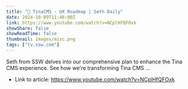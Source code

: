 ```yaml
---
title: "🦙 TinaCMS - UX Roadmap | Seth Daily"
date: 2024-10-09T11:46:00Z
link: https://www.youtube.com/watch?v=NCplHfQFOxk
showShare: false
showReadTime: false
thumbnail: images/misc.png
tags: ["tv.ssw.com"]
---
```

Seth from SSW delves into our comprehensive plan to enhance the Tina CMS experience. See how we're transforming Tina CMS ...

- Link to article: https://www.youtube.com/watch?v=NCplHfQFOxk